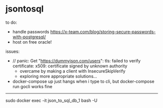 # jsontosql

to do:
- handle passwords https://x-team.com/blog/storing-secure-passwords-with-postgresql/
- host on free oracle!


issues:
- // panic: Get "https://dummyjson.com/users": tls: failed to verify certificate: x509: certificate signed by unknown authority
    - overcame by making a client with InsecureSkipVerify
    - exploring more appropriate solutions...
- docker-compose up just hangs when i type to cli, but docker-compose run gocli works fine


-----------

sudo docker exec -it json_to_sql_db_1 bash -U
